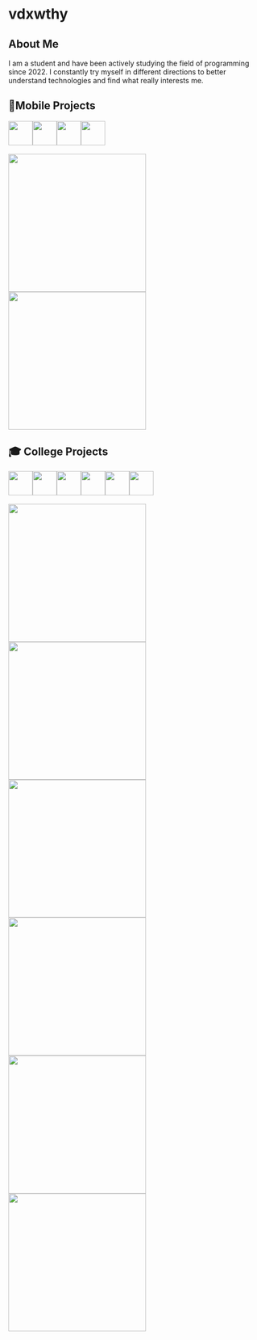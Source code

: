 # vdxwthy
## About Me
I am a student and have been actively studying the field of programming since 2022. I constantly try myself in different directions to better understand technologies and find what really interests me.
 <!-- В процессе обучения и практики я успел поработать с различными инструментами и стеком технологий.
На данный момент мой опыт включает:

- **Мобильная разработка:** SwiftUI, Flutter  
- **Создание Telegram-ботов:** Aiogram3  
- **Разработка API:** FastAPI  
- **Парсинг сайтов:** Selenium, BeautifulSoup  
- **Машинное обучение:** Scikit-learn, Pandas, NumPy, Matplotlib, Seaborn, Pymorphy3  
- **Веб-разработка:** HTML, CSS, JS  (В дальнейшем VueJS)
- **Разработка Windows-приложений:** WPF

Помимо этого, я также интересуюсь UI/UX-дизайном — изучаю принципы удобного взаимодействия, работу с цветом, и стремлюсь применять это в собственных проектах, создавая не только функциональные, но и визуально приятные интерфейсы. -->

## 📱Mobile Projects
<div style="display: flex; flex-direction: row;">
    <img src="https://cdn.jsdelivr.net/gh/devicons/devicon@latest/icons/dart/dart-original.svg" height=48px/>
    <img src="https://cdn.jsdelivr.net/gh/devicons/devicon@latest/icons/flutter/flutter-original.svg" height=48px/>
    <img src="https://cdn.jsdelivr.net/gh/devicons/devicon@latest/icons/swift/swift-original.svg" height=48px/>
    <img src="https://cdn.jsdelivr.net/gh/devicons/devicon@latest/icons/supabase/supabase-original.svg" height=48px/>    
</div>

<br>

<div align="left" >
    <a href="https://github.com/vdxwthy/BuyIt">
        <img width="273" src="https://denvercoder1-github-readme-stats.vercel.app/api/pin/?username=vdxwthy&repo=BuyIt&theme=prussian&hide_border=true&show_icons=true">
    </a>
    <a href="https://github.com/vdxwthy/Calculator-Swift">
        <img width="273" src="https://denvercoder1-github-readme-stats.vercel.app/api/pin/?username=vdxwthy&repo=Calculator-Swift&theme=prussian&hide_border=true&show_icons=true">
    </a>
</div>


## 🎓 College Projects
<div style="display: flex; flex-direction: row;">
    <img src="https://cdn.jsdelivr.net/gh/devicons/devicon@latest/icons/csharp/csharp-original.svg" height=48px/>  
    <img src="https://cdn.jsdelivr.net/gh/devicons/devicon@latest/icons/python/python-original.svg" height=48px/>   
    <img src="https://cdn.jsdelivr.net/gh/devicons/devicon@latest/icons/html5/html5-original.svg" height=48px/>  
    <img src="https://cdn.jsdelivr.net/gh/devicons/devicon@latest/icons/css3/css3-original.svg" height=48px/>  
    <img src="https://cdn.jsdelivr.net/gh/devicons/devicon@latest/icons/javascript/javascript-original.svg" height=48px/>
    <img src="https://cdn.jsdelivr.net/gh/devicons/devicon@latest/icons/php/php-original.svg" height=48px/>
</div>

<br>

<div align="left" >
    <a href="https://github.com/vdxwthy/FoodDash">
        <img width="273" src="https://denvercoder1-github-readme-stats.vercel.app/api/pin/?username=vdxwthy&repo=FoodDash&theme=prussian&hide_border=true&show_icons=true">
    </a>
    <a href="https://github.com/vdxwthy/RandStuff-on-WPF">
        <img width="273" src="https://denvercoder1-github-readme-stats.vercel.app/api/pin/?username=vdxwthy&repo=RandStuff-on-WPF&theme=prussian&hide_border=true&show_icons=true">
    </a>
    <a href="https://github.com/vdxwthy/Gallows-WPF">
        <img width="273" src="https://denvercoder1-github-readme-stats.vercel.app/api/pin/?username=vdxwthy&repo=Gallows-WPF&theme=prussian&hide_border=true&show_icons=true">
    </a>
    <a href="https://github.com/vdxwthy/Calculator-PyQT5">
        <img width="273" src="https://denvercoder1-github-readme-stats.vercel.app/api/pin/?username=vdxwthy&repo=Calculator-PyQT5&theme=prussian&hide_border=true&show_icons=true">
    </a>
     <a href="https://github.com/vdxwthy/Date-calculator-WPF">
        <img width="273" src="https://denvercoder1-github-readme-stats.vercel.app/api/pin/?username=vdxwthy&repo=Date-calculator-WPF&theme=prussian&hide_border=true&show_icons=true">
    </a>
    <a href="https://github.com/vdxwthy/WindowsNotepad">
        <img width="273" src="https://denvercoder1-github-readme-stats.vercel.app/api/pin/?username=vdxwthy&repo=WindowsNotepad&theme=prussian&hide_border=true&show_icons=true">
    </a>
</div>


